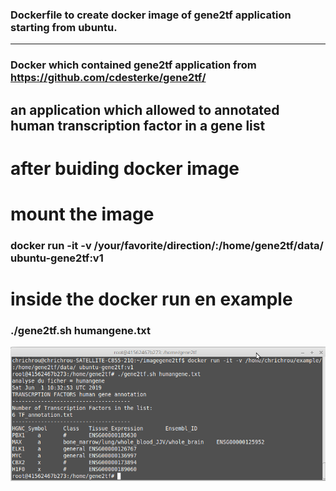 
### Dockerfile to create docker image of gene2tf application starting from ubuntu.
----------
### Docker which contained gene2tf application from https://github.com/cdesterke/gene2tf/
an application which allowed to annotated human transcription factor in a gene list
--------

# after buiding docker image
# mount the image
### docker run -it -v /your/favorite/direction/:/home/gene2tf/data/ ubuntu-gene2tf:v1 
# inside the docker run en example
### ./gene2tf.sh humangene.txt


![docker](https://github.com/cdesterke/docker_gene2tf/blob/master/docker.png)

